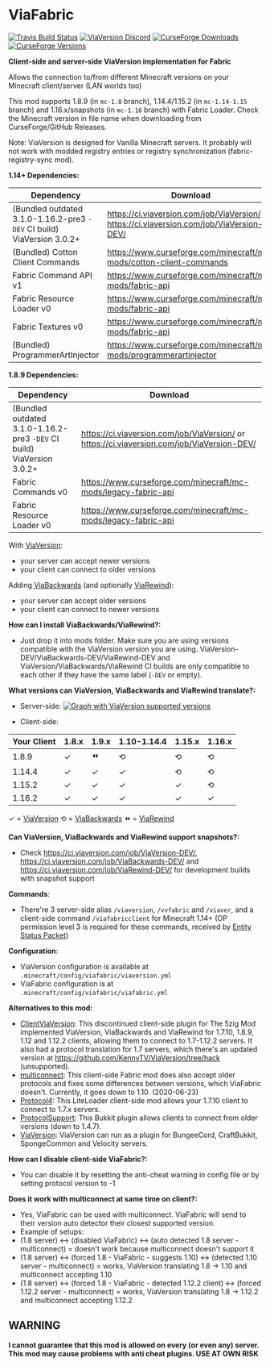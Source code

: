 # ViaFabric
[![Travis Build Status](https://travis-ci.com/ViaVersion/ViaFabric.svg?branch=master)](https://travis-ci.com/ViaVersion/ViaFabric)
[![ViaVersion Discord](https://img.shields.io/badge/chat-on%20discord-blue.svg)](https://viaversion.com/discord)
[![CurseForge Downloads](http://cf.way2muchnoise.eu/full_391298_downloads.svg)](https://viaversion.com/fabric)
[![CurseForge Versions](http://cf.way2muchnoise.eu/versions/391298.svg)](https://viaversion.com/fabric)
<!-- ^ GitHub seems to not support Let's Encrypt certificates -->


**Client-side and server-side ViaVersion implementation for Fabric**

Allows the connection to/from different Minecraft versions on your Minecraft client/server (LAN worlds too)

This mod supports 1.8.9 (in `mc-1.8` branch), 1.14.4/1.15.2 (in `mc-1.14-1.15` branch) and 1.16.x/snapshots (in `mc-1.16` branch) with Fabric Loader. Check the Minecraft version in file name when downloading from CurseForge/GitHub Releases.

Note: ViaVersion is designed for Vanilla Minecraft servers. It probably will not work with modded registry entries or registry synchronization (fabric-registry-sync mod).


**1.14+ Dependencies:**

| Dependency                                                               | Download                                                                                   |
| ------------------------------------------------------------------------ | ------------------------------------------------------------------------------------------ |
| (Bundled outdated 3.1.0-1.16.2-pre3 ``-DEV`` CI build) ViaVersion 3.0.2+ | https://ci.viaversion.com/job/ViaVersion/ or https://ci.viaversion.com/job/ViaVersion-DEV/ |
| (Bundled) Cotton Client Commands                                         | https://www.curseforge.com/minecraft/mc-mods/cotton-client-commands                        |
| Fabric Command API v1                                                    | https://www.curseforge.com/minecraft/mc-mods/fabric-api                                    |
| Fabric Resource Loader v0                                                | https://www.curseforge.com/minecraft/mc-mods/fabric-api                                    |
| Fabric Textures v0                                                       | https://www.curseforge.com/minecraft/mc-mods/fabric-api                                    |
| (Bundled) ProgrammerArtInjector                                          | https://www.curseforge.com/minecraft/mc-mods/programmerartinjector                         |

**1.8.9 Dependencies:**

| Dependency                                                               | Download                                                                                   |
| ------------------------------------------------------------------------ | ------------------------------------------------------------------------------------------ |
| (Bundled outdated 3.1.0-1.16.2-pre3 ``-DEV`` CI build) ViaVersion 3.0.2+ | https://ci.viaversion.com/job/ViaVersion/ or https://ci.viaversion.com/job/ViaVersion-DEV/ |
| Fabric Commands v0                                                       | https://www.curseforge.com/minecraft/mc-mods/legacy-fabric-api                             |
| Fabric Resource Loader v0                                                | https://www.curseforge.com/minecraft/mc-mods/legacy-fabric-api                             |


With [ViaVersion](https://viaversion.com):
- your server can accept newer versions
- your client can connect to older versions


Adding [ViaBackwards](https://viaversion.com/backwards) (and optionally [ViaRewind](https://viaversion.com/rewind)):
- your server can accept older versions
- your client can connect to newer versions


**How can I install ViaBackwards/ViaRewind?:**
- Just drop it into mods folder. Make sure you are using versions compatible with the ViaVersion version you are using. ViaVersion-DEV/ViaBackwards-DEV/ViaRewind-DEV and ViaVersion/ViaBackwards/ViaRewind CI builds are only compatible to each other if they have the same label (``-DEV`` or empty).


**What versions can ViaVersion, ViaBackwards and ViaRewind translate?:**
- Server-side:
[![Graph with ViaVersion supported versions](https://i.imgur.com/0u20Y2u.png)](https://viaversion.com)

- Client-side:

| Your Client | 1.8.x | 1.9.x | 1.10-1.14.4 | 1.15.x | 1.16.x |
| ----------- | ----- | ----- | ----------- | ------ | ------ |
| 1.8.9  | ✓ | ⏪ | ⟲ | ⟲ | ⟲ |
| 1.14.4 | ✓ | ✓ | ✓ | ⟲ | ⟲ |
| 1.15.2 | ✓ | ✓ | ✓ | ✓ | ⟲ |
| 1.16.2 | ✓ | ✓ | ✓ | ✓ | ✓ |

✓ = [ViaVersion](https://viaversion.com) ⟲ = [ViaBackwards](https://viaversion.com/backwards) ⏪ = [ViaRewind](https://viaversion.com/rewind)


**Can ViaVersion, ViaBackwards and ViaRewind support snapshots?:**
- Check https://ci.viaversion.com/job/ViaVersion-DEV/, https://ci.viaversion.com/job/ViaBackwards-DEV/ and https://ci.viaversion.com/job/ViaRewind-DEV/ for development builds with snapshot support


**Commands**:
- There're 3 server-side alias ``/viaversion``, ``/vvfabric`` and ``/viaver``, and a client-side command ``/viafabricclient`` for Minecraft 1.14+ (OP permission level 3 is required for these commands, received by [Entity Status Packet](https://wiki.vg/Entity_statuses#Player))


**Configuration**:
- ViaVersion configuration is available at ``.minecraft/config/viafabric/viaversion.yml``
- ViaFabric configuration is at ``.minecraft/config/viafabric/viafabric.yml``


**Alternatives to this mod:**
- [ClientViaVersion](https://github.com/Gerrygames/ClientViaVersion): This discontinued client-side plugin for The 5zig Mod implemented ViaVersion, ViaBackwards and ViaRewind for 1.7.10, 1.8.9, 1.12 and 1.12.2 clients, allowing them to connect to 1.7-1.12.2 servers. It also had a protocol translation for 1.7 servers, which there's an updated version at https://github.com/KennyTV/ViaVersion/tree/hack (unsupported).
- [multiconnect](https://www.curseforge.com/minecraft/mc-mods/multiconnect): This client-side Fabric mod does also accept older protocols and fixes some differences between versions, which ViaFabric doesn't. Currently, it goes down to 1.10. (2020-06-23)
- [Protocol4](https://www.minecraftforum.net/forums/mapping-and-modding-java-edition/minecraft-mods/2299203-protocol4-1-0-2-allows-1-7-10-clients-to-connect): This LiteLoader client-side mod allows your 1.7.10 client to connect to 1.7.x servers.
- [ProtocolSupport](https://protocol.support/): This Bukkit plugin allows clients to connect from older versions (down to 1.4.7).
- [ViaVersion](https://viaversion.com): ViaVersion can run as a plugin for BungeeCord, CraftBukkit, SpongeCommon and Velocity servers.


**How can I disable client-side ViaFabric?:**
- You can disable it by resetting the anti-cheat warning in config file or by setting protocol version to -1


**Does it work with multiconnect at same time on client?:**
- Yes, ViaFabric can be used with multiconnect. ViaFabric will send to their version auto detector their closest supported version.
- Example of setups:
- (1.8 server) <-> (disabled ViaFabric) <-> (auto detected 1.8 server - multiconnect) = doesn't work because multiconnect doesn't support it
- (1.8 server) <-> (forced 1.8 - ViaFabric - suggests 1.10) <-> (detected 1.10 server - multiconnect) = works, ViaVersion translating 1.8 -> 1.10 and multiconnect accepting 1.10
- (1.8 server) <-> (forced 1.8 - ViaFabric - detected 1.12.2 client) <-> (forced 1.12.2 server - multiconnect) = works, ViaVersion translating 1.8 -> 1.12.2 and multiconnect accepting 1.12.2

## WARNING
**I cannot guarantee that this mod is allowed on every (or even any) server. This mod may cause problems with anti cheat plugins. USE AT OWN RISK**
